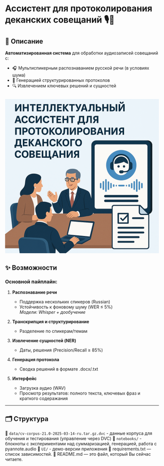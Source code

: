 # Ассистент для протоколирования деканских совещаний 🎙️📝

## 📌 Описание
**Автоматизированная система** для обработки аудиозаписей совещаний с:
- 🎧 Мультиспикерным распознаванием русской речи (в условиях шума)  
- 📑 Генерацией структурированных протоколов  
- 🔍 Извлечением ключевых решений и сущностей

![Протоколирование](https://github.com/sn0rkmaiden/ai_meeting_notes/blob/main/img.png?raw=true)
------

## ✨ Возможности 
### Основной пайплайн:
1. **Распознавание речи**  
   - Поддержка нескольких спикеров (Russian)  
   - Устойчивость к фоновому шуму (WER ≤ 5%)  
   *Модели: Whisper + дообучение*  

2. **Транскрипция и структурирование**  
   - Разделение по спикерам/темам  

3. **Извлечение сущностей (NER)**  
   - Даты, решения (Precision/Recall ≥ 85%)  

4. **Генерация протокола**  
   - Сводка решений в формате .docx/.txt  

5. **Интерфейс**  
   - Загрузка аудио (WAV)  
   - Просмотр результатов: полного текста, ключевых фраз и краткого содеражания
  
------
## 🗂️ Структура
📁 `data/cv-corpus-21.0-2025-03-14-ru.tar.gz.dvc` - данные корпуса для обучения и тестирования (управление через DVC)
📁 `notebooks/` - блокноты с экспериментами над суммаризацией, генерацией, работа с pyannote.audio
📁 `UI/` - демо-версии приложения
📄 requirements.txt — список зависимостей.
📄 README.md — это файл, который Вы сейчас читаете.
